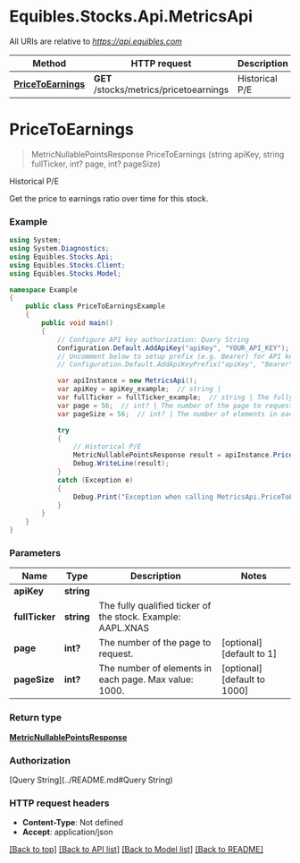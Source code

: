 # Equibles.Stocks.Api.MetricsApi

All URIs are relative to *https://api.equibles.com*

Method | HTTP request | Description
------------- | ------------- | -------------
[**PriceToEarnings**](MetricsApi.md#pricetoearnings) | **GET** /stocks/metrics/pricetoearnings | Historical P/E

<a name="pricetoearnings"></a>
# **PriceToEarnings**
> MetricNullablePointsResponse PriceToEarnings (string apiKey, string fullTicker, int? page, int? pageSize)

Historical P/E

Get the price to earnings ratio over time for this stock.

### Example
```csharp
using System;
using System.Diagnostics;
using Equibles.Stocks.Api;
using Equibles.Stocks.Client;
using Equibles.Stocks.Model;

namespace Example
{
    public class PriceToEarningsExample
    {
        public void main()
        {
            // Configure API key authorization: Query String
            Configuration.Default.AddApiKey("apiKey", "YOUR_API_KEY");
            // Uncomment below to setup prefix (e.g. Bearer) for API key, if needed
            // Configuration.Default.AddApiKeyPrefix("apiKey", "Bearer");

            var apiInstance = new MetricsApi();
            var apiKey = apiKey_example;  // string | 
            var fullTicker = fullTicker_example;  // string | The fully qualified ticker of the stock. Example: AAPL.XNAS
            var page = 56;  // int? | The number of the page to request. (optional)  (default to 1)
            var pageSize = 56;  // int? | The number of elements in each page. Max value: 1000. (optional)  (default to 1000)

            try
            {
                // Historical P/E
                MetricNullablePointsResponse result = apiInstance.PriceToEarnings(apiKey, fullTicker, page, pageSize);
                Debug.WriteLine(result);
            }
            catch (Exception e)
            {
                Debug.Print("Exception when calling MetricsApi.PriceToEarnings: " + e.Message );
            }
        }
    }
}
```

### Parameters

Name | Type | Description  | Notes
------------- | ------------- | ------------- | -------------
 **apiKey** | **string**|  | 
 **fullTicker** | **string**| The fully qualified ticker of the stock. Example: AAPL.XNAS | 
 **page** | **int?**| The number of the page to request. | [optional] [default to 1]
 **pageSize** | **int?**| The number of elements in each page. Max value: 1000. | [optional] [default to 1000]

### Return type

[**MetricNullablePointsResponse**](MetricNullablePointsResponse.md)

### Authorization

[Query String](../README.md#Query String)

### HTTP request headers

 - **Content-Type**: Not defined
 - **Accept**: application/json

[[Back to top]](#) [[Back to API list]](../README.md#documentation-for-api-endpoints) [[Back to Model list]](../README.md#documentation-for-models) [[Back to README]](../README.md)
